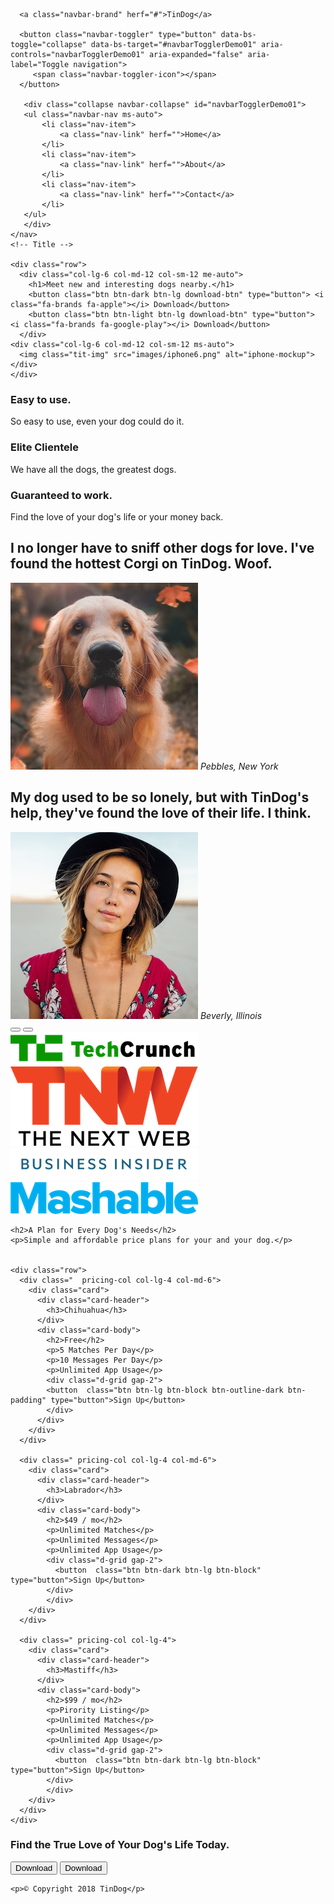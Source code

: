 <!DOCTYPE html>
<html>

<head>
  <meta charset="utf-8">
  <title>TinDog</title>
  <!-- CSS -->
  <link rel="stylesheet" href="css/styles.css">

  <link href="https://cdn.jsdelivr.net/npm/bootstrap@5.1.3/dist/css/bootstrap.min.css" rel="stylesheet" integrity="sha384-1BmE4kWBq78iYhFldvKuhfTAU6auU8tT94WrHftjDbrCEXSU1oBoqyl2QvZ6jIW3" crossorigin="anonymous">

  <script src="https://cdn.jsdelivr.net/npm/bootstrap@5.1.3/dist/js/bootstrap.bundle.min.js" integrity="sha384-ka7Sk0Gln4gmtz2MlQnikT1wXgYsOg+OMhuP+IlRH9sENBO0LRn5q+8nbTov4+1p" crossorigin="anonymous"></script>
  
  <script src="https://kit.fontawesome.com/46b0410522.js" crossorigin="anonymous"></script>

  <!-- fonnts -->
  <link rel="preconnect" href="https://fonts.googleapis.com">
  <link rel="preconnect" href="https://fonts.gstatic.com" crossorigin>
  <link href="https://fonts.googleapis.com/css2?family=Montserrat:wght@900&display=swap" rel="stylesheet">

  <link rel="preconnect" href="https://fonts.googleapis.com">
  <link rel="preconnect" href="https://fonts.gstatic.com" crossorigin>
  <link href="https://fonts.googleapis.com/css2?family=Ubuntu&display=swap" rel="stylesheet">
  </head>

<body>

  <section id="title" >
  <div class="container-fluide">
    <!-- Nav Bar -->
    <nav class="navbar navbar-expand-lg navbar-dark">
        
      <a class="navbar-brand" herf="#">TinDog</a>

      <button class="navbar-toggler" type="button" data-bs-toggle="collapse" data-bs-target="#navbarTogglerDemo01" aria-controls="navbarTogglerDemo01" aria-expanded="false" aria-label="Toggle navigation">
         <span class="navbar-toggler-icon"></span>
      </button>
       
       <div class="collapse navbar-collapse" id="navbarTogglerDemo01">
       <ul class="navbar-nav ms-auto">
           <li class="nav-item">
               <a class="nav-link" herf="">Home</a>
           </li>
           <li class="nav-item">
               <a class="nav-link" herf="">About</a>
           </li>
           <li class="nav-item">
               <a class="nav-link" herf="">Contact</a>
           </li>
       </ul>
       </div>
    </nav>
    <!-- Title -->

    <div class="row">
      <div class="col-lg-6 col-md-12 col-sm-12 me-auto">
        <h1>Meet new and interesting dogs nearby.</h1>
        <button class="btn btn-dark btn-lg download-btn" type="button"> <i class="fa-brands fa-apple"></i> Download</button>
        <button class="btn btn-light btn-lg download-btn" type="button"> <i class="fa-brands fa-google-play"></i> Download</button>
      </div>
    <div class="col-lg-6 col-md-12 col-sm-12 ms-auto">
      <img class="tit-img" src="images/iphone6.png" alt="iphone-mockup">
    </div>
    </div>
  </div>
  </section>


  <!-- Features -->

  <section id="features">
    <div class="container-fluide">
    <div class="row">
    <div class="col-lrg-4 col-md-4 col-sm-12">
    <i class="fa-solid fa-circle-check icon"></i>
    <h3>Easy to use.</h3>
    <p>So easy to use, even your dog could do it.</p>
    </div>
    <div class="col-lrg-4 col-md-4 col-sm-12">
      <i class="fa-solid fa-record-vinyl icon"></i>
    <h3>Elite Clientele</h3>
    <p>We have all the dogs, the greatest dogs.</p>
    </div>
    <div class="col-lrg-4 col-md-4 col-sm-12">
      <i class="fa-solid fa-heart icon"></i>
    <h3>Guaranteed to work.</h3>
    <p>Find the love of your dog's life or your money back.</p>
    </div>
    </div>
    </div>
  </section>

<!-- carousel -->
  
  
<!-- Testimonials -->
  <section id="testimonials">
    <div id="carouselExampleSlidesOnly" class="carousel slide" data-bs-ride="false">
      <div class="carousel-inner">
        <div class="carousel-item active">
          <h2>I no longer have to sniff other dogs for love. I've found the hottest Corgi on TinDog. Woof.</h2>
          <img class="testimonials-img" src="images/dog-img.jpg" alt="dog-profile">
          <em>Pebbles, New York</em>
      </div>
      <div class="carousel-item">
          <h2 class="testimonial-text">My dog used to be so lonely, but with TinDog's help, they've found the love of their life. I think.</h2>
          <img class="testimonials-img" src="images/lady-img.jpg" alt="lady-profile">
          <em>Beverly, Illinois</em>
        </div>
      </div>
      <button class="carousel-control-prev" type="button" data-bs-target="#carouselExampleSlidesOnly" data-bs-slide="prev">
        <span class="carousel-control-prev-icon"></span>
      </button>
      <button class="carousel-control-next" type="button" data-bs-target="#carouselExampleSlidesOnly" data-bs-slide="next">
        <span class="carousel-control-next-icon"></span>
      </button>
    </div>

  </section>


  <!-- Press -->

  <section id="press">
    <img class="press-img" src="images/techcrunch.png" alt="tc-logo">
    <img class="press-img" src="images/tnw.png" alt="tnw-logo">
    <img class="press-img" src="images/bizinsider.png" alt="biz-insider-logo">
    <img class="press-img" src="images/mashable.png" alt="mashable-logo">
  </section>






  <!-- Pricing -->

  <section id="pricing">

    <h2>A Plan for Every Dog's Needs</h2>
    <p>Simple and affordable price plans for your and your dog.</p>


    <div class="row">
      <div class="  pricing-col col-lg-4 col-md-6">
        <div class="card">
          <div class="card-header">
            <h3>Chihuahua</h3>
          </div>
          <div class="card-body">
            <h2>Free</h2>
            <p>5 Matches Per Day</p>
            <p>10 Messages Per Day</p>
            <p>Unlimited App Usage</p>
            <div class="d-grid gap-2">
            <button  class="btn btn-lg btn-block btn-outline-dark btn-padding" type="button">Sign Up</button>
            </div>
          </div>
        </div>
      </div>

      <div class=" pricing-col col-lg-4 col-md-6">
        <div class="card">
          <div class="card-header">
            <h3>Labrador</h3>
          </div>
          <div class="card-body">
            <h2>$49 / mo</h2>
            <p>Unlimited Matches</p>
            <p>Unlimited Messages</p>
            <p>Unlimited App Usage</p>
            <div class="d-grid gap-2">
              <button  class="btn btn-dark btn-lg btn-block" type="button">Sign Up</button>
            </div>
            </div>
        </div>
      </div>

      <div class=" pricing-col col-lg-4">
        <div class="card">
          <div class="card-header">
            <h3>Mastiff</h3>
          </div>
          <div class="card-body">
            <h2>$99 / mo</h2>
            <p>Pirority Listing</p>
            <p>Unlimited Matches</p>
            <p>Unlimited Messages</p>
            <p>Unlimited App Usage</p>
            <div class="d-grid gap-2">
              <button  class="btn btn-dark btn-lg btn-block" type="button">Sign Up</button>
            </div>
            </div>
        </div>
      </div>
    </div>
 </section>


  <!-- Call to Action -->

  <section id="cta">
    <div class="container-fluide">
      <div class="col-lg-12 col-md-12">
        <h3>Find the True Love of Your Dog's Life Today.</h3>
      </div>
      <div class="col-lg-12 col-md-12">
        <button class="btn btn-md btn-light" type="button"> <i class="fa-brands fa-google-play"></i> Download</button>
        <button class="btn btn-md btn-dark" type="button"> <i class="fa-brands fa-apple"></i> Download</button>
      </div>
    </div>

  </section>


  <!-- Footer -->

  <footer id="footer">

    <p>© Copyright 2018 TinDog</p>

  </footer>


</body>

</html>
